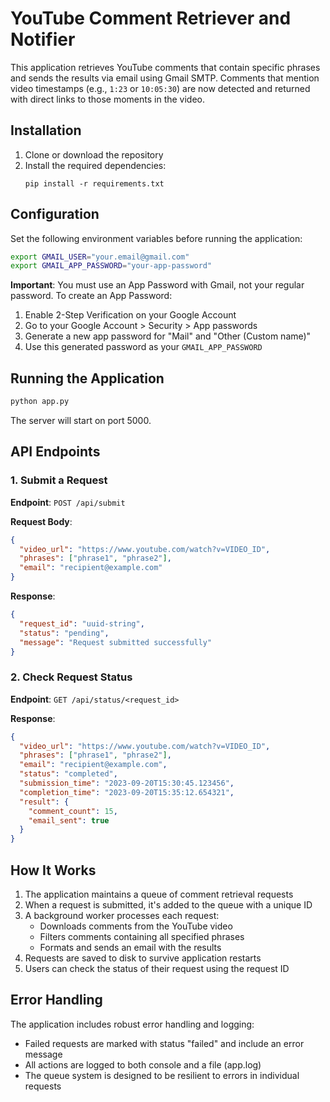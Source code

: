 # YouTube Comment Retriever and Notifier

This application retrieves YouTube comments that contain specific phrases and sends the results via email using Gmail SMTP. Comments that mention video timestamps (e.g., `1:23` or `10:05:30`) are now detected and returned with direct links to those moments in the video.

## Installation

1. Clone or download the repository
2. Install the required dependencies:
   ```
   pip install -r requirements.txt
   ```

## Configuration

Set the following environment variables before running the application:

```bash
export GMAIL_USER="your.email@gmail.com"
export GMAIL_APP_PASSWORD="your-app-password"
```

**Important**: You must use an App Password with Gmail, not your regular password. To create an App Password:
1. Enable 2-Step Verification on your Google Account
2. Go to your Google Account > Security > App passwords
3. Generate a new app password for "Mail" and "Other (Custom name)"
4. Use this generated password as your `GMAIL_APP_PASSWORD`

## Running the Application

```bash
python app.py
```

The server will start on port 5000.

## API Endpoints

### 1. Submit a Request

**Endpoint**: `POST /api/submit`

**Request Body**:
```json
{
  "video_url": "https://www.youtube.com/watch?v=VIDEO_ID",
  "phrases": ["phrase1", "phrase2"],
  "email": "recipient@example.com"
}
```

**Response**:
```json
{
  "request_id": "uuid-string",
  "status": "pending",
  "message": "Request submitted successfully"
}
```

### 2. Check Request Status

**Endpoint**: `GET /api/status/<request_id>`

**Response**:
```json
{
  "video_url": "https://www.youtube.com/watch?v=VIDEO_ID",
  "phrases": ["phrase1", "phrase2"],
  "email": "recipient@example.com",
  "status": "completed",
  "submission_time": "2023-09-20T15:30:45.123456",
  "completion_time": "2023-09-20T15:35:12.654321",
  "result": {
    "comment_count": 15,
    "email_sent": true
  }
}
```

## How It Works

1. The application maintains a queue of comment retrieval requests
2. When a request is submitted, it's added to the queue with a unique ID
3. A background worker processes each request:
   - Downloads comments from the YouTube video
   - Filters comments containing all specified phrases
   - Formats and sends an email with the results
4. Requests are saved to disk to survive application restarts
5. Users can check the status of their request using the request ID

## Error Handling

The application includes robust error handling and logging:
- Failed requests are marked with status "failed" and include an error message
- All actions are logged to both console and a file (app.log)
- The queue system is designed to be resilient to errors in individual requests